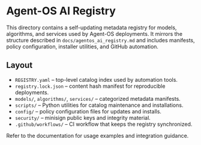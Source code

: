 # Agent-OS AI Registry

This directory contains a self-updating metadata registry for models, algorithms, and services
used by Agent-OS deployments. It mirrors the structure described in `docs/agentos_ai_registry.md`
and includes manifests, policy configuration, installer utilities, and GitHub automation.

## Layout

- `REGISTRY.yaml` – top-level catalog index used by automation tools.
- `registry.lock.json` – content hash manifest for reproducible deployments.
- `models/`, `algorithms/`, `services/` – categorized metadata manifests.
- `scripts/` – Python utilities for catalog maintenance and installations.
- `config/` – policy configuration files for updates and installs.
- `security/` – minisign public keys and integrity material.
- `.github/workflows/` – CI workflow that keeps the registry synchronized.

Refer to the documentation for usage examples and integration guidance.
